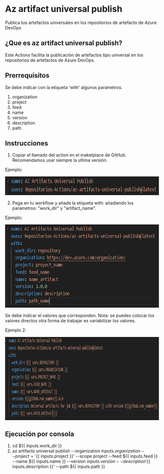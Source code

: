 # Az artifact universal publish

Publica tus artefactos universales en los repositorios de artefacto de Azure DevOps

## ¿Que es az artifact universal publish?

Este Actions facilita la publicación de artefactos tipo universal en los repositorios de artefactos de Azure DevOps.

## Prerrequisitos

Se debe indicar con la etiqueta 'with' algunos parametros.

1. organization
2. project
3. feed
4. name
5. version
6. description
7. path

## Instrucciones

1. Copiar el llamado del action en el maketplace de GitHub. Recomendamos usar siempre la ultima versión.

Ejemplo:

<p align="center">
  <img width="671" height="61" alt="action" src="public/img/action.PNG">
</p>

2. Pega en tu workflow y añade la etiqueta with: añadiendo los parametros: "work_dir" y "artifact_name".

Ejemplo:

<p align="center">
  <img width="667" height="272" alt="action_with" src="public/img/action_with.PNG">
</p>

Se debe indicar el valores que corresponden. Nota: se puedes colocar los valores directos otra forma de trabajar es variabilizar los valores.

Ejemplo 2:

<p align="center">
  <img width="1046" height="272" alt="action_with_variables" src="public/img/action_with_variables.PNG">
</p>

## Ejecución por consola

1. cd ${{ inputs.work_dir }}
2. az artifacts universal publish --organization ${{ inputs.organization }} --project='${{ inputs.project }}' --scope project --feed ${{ inputs.feed }} --name ${{ inputs.name }} --version ${{ inputs.version }} --description '${{ inputs.description }}' --path ${{ inputs.path }}